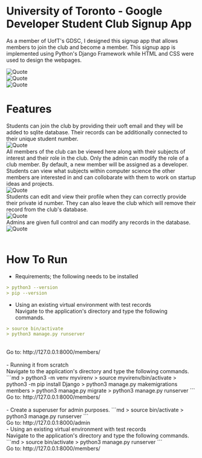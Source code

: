 # University of Toronto - Google Developer Student Club Signup App
As a member of UofT's GDSC, I designed this signup app that allows members to join the club and become a member. This signup app is implemented using Python's Django Framework while HTML and CSS were used to design the webpages. <br />

![Quote](https://github.com/kannikakabilar/UofT-Club-Signup-App/blob/main/screenshots/Screen%20Shot%202022-12-29%20at%2010.00.29%20PM.png)
<br />
![Quote](https://github.com/kannikakabilar/UofT-Club-Signup-App/blob/main/screenshots/Screen%20Shot%202022-12-29%20at%2010.00.45%20PM.png)
<br />
![Quote](https://github.com/kannikakabilar/UofT-Club-Signup-App/blob/main/screenshots/Screen%20Shot%202022-12-29%20at%2010.01.16%20PM.png)
<br />
# Features
Students can join the club by providing their uoft email and they will be added to sqlite database. Their records can be additionally connected to their unique student number.
<br />
![Quote](https://github.com/kannikakabilar/UofT-Club-Signup-App/blob/main/screenshots/Screen%20Shot%202022-12-31%20at%201.19.16%20PM.png)
<br />
All members of the club can be viewed here along with their subjects of interest and their role in the club. Only the admin can modify the role of a club member. By default, a new member will be assigned as a developer. Students can view what subjects within computer science the other members are interested in and can collobarate with them to work on startup ideas and projects.
<br />
![Quote](https://github.com/kannikakabilar/UofT-Club-Signup-App/blob/main/screenshots/Screen%20Shot%202022-12-29%20at%2010.01.07%20PM.png)
<br />
Students can edit and view their profile when they can correctly provide their private id number. They can also leave the club which will remove their record from the club's database.
<br />
![Quote](https://github.com/kannikakabilar/UofT-Club-Signup-App/blob/main/screenshots/Screen%20Shot%202022-12-31%20at%201.19.32%20PM.png)
<br />
Admins are given full control and can modify any records in the database.
<br />
![Quote](https://github.com/kannikakabilar/UofT-Club-Signup-App/blob/main/screenshots/Screen%20Shot%202022-12-29%20at%209.59.50%20PM.png)
<br />
<br />
# How To Run
- Requirements; the following needs to be installed
```md
> python3 --version
> pip --version
```
- Using an existing virtual environment with test records <br />
Navigate to the application's directory and type the following commands. 
```md
> source bin/activate
> python3 manage.py runserver
```
<br />
Go to: http://127.0.0.1:8000/members/
<br />
<br />
- Running it from scratch <br />
Navigate to the application's directory and type the following commands. <br /> 
```md
> python3 -m venv myvirenv
> source myvirenv/bin/activate
> python3 -m pip install Django
> python3 manage.py makemigrations members
> python3 manage.py migrate
> python3 manage.py runserver
```
<br />
Go to: http://127.0.0.1:8000/members/
<br />
<br />
- Create a superuser for admin purposes. 
```md
> source bin/activate
> python3 manage.py runserver
```
<br />
Go to: http://127.0.0.1:8000/admin
<br /> 
- Using an existing virtual environment with test records <br />
Navigate to the application's directory and type the following commands. 
```md
> source bin/activate
> python3 manage.py runserver
```
<br />
Go to: http://127.0.0.1:8000/members/
<br />
<br />
